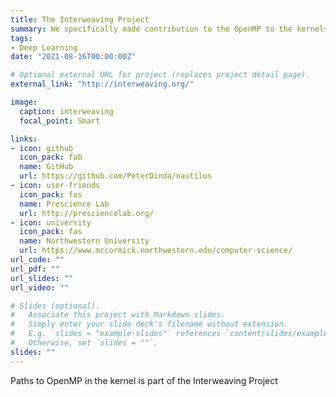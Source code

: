 ```yaml
---
title: The Interweaving Project
summary: We specifically made contribution to the OpenMP to the kernels work.
tags:
- Deep Learning
date: "2021-08-16T00:00:00Z"

# Optional external URL for project (replaces project detail page).
external_link: "http://interweaving.org/"

image:
  caption: interweaving
  focal_point: Smart

links:
- icon: github
  icon_pack: fab
  name: GitHub
  url: https://github.com/PeterDinda/nautilus
- icon: user-friends
  icon_pack: fas
  name: Prescience Lab
  url: http://presciencelab.org/
- icon: university
  icon_pack: fas
  name: Northwestern University
  url: https://www.mccormick.northwestern.edu/computer-science/
url_code: ""
url_pdf: ""
url_slides: ""
url_video: ""

# Slides (optional).
#   Associate this project with Markdown slides.
#   Simply enter your slide deck's filename without extension.
#   E.g. `slides = "example-slides"` references `content/slides/example-slides.md`.
#   Otherwise, set `slides = ""`.
slides: ""
---
```


Paths to OpenMP in the kernel is part of the Interweaving Project
